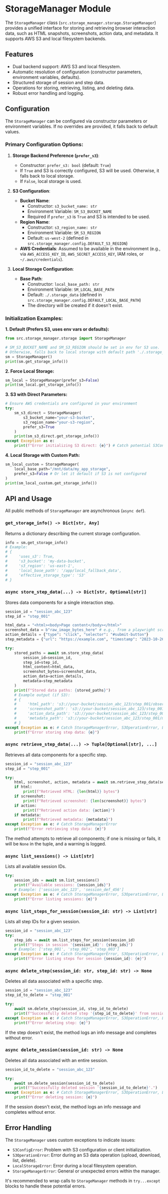# StorageManager Module

The `StorageManager` class (`src.storage_manager.storage.StorageManager`) provides a unified interface for storing and retrieving browser interaction data, such as HTML snapshots, screenshots, action data, and metadata. It supports AWS S3 and local filesystem backends.

## Features

-   Dual backend support: AWS S3 and local filesystem.
-   Automatic resolution of configuration (constructor parameters, environment variables, defaults).
-   Structured storage of session and step data.
-   Operations for storing, retrieving, listing, and deleting data.
-   Robust error handling and logging.

## Configuration

The `StorageManager` can be configured via constructor parameters or environment variables. If no overrides are provided, it falls back to default values.

### Primary Configuration Options:

1.  **Storage Backend Preference (`prefer_s3`)**:
    *   Constructor: `prefer_s3: bool` (default: `True`)
    *   If `True` and S3 is correctly configured, S3 will be used. Otherwise, it falls back to local storage.
    *   If `False`, local storage is used.

2.  **S3 Configuration**:
    *   **Bucket Name**:
        *   Constructor: `s3_bucket_name: str`
        *   Environment Variable: `SM_S3_BUCKET_NAME`
        *   Required if `prefer_s3` is `True` and S3 is intended to be used.
    *   **Region Name**:
        *   Constructor: `s3_region_name: str`
        *   Environment Variable: `SM_S3_REGION`
        *   Default: `us-west-2` (defined in `src.storage_manager.config.DEFAULT_S3_REGION`)
    *   **AWS Credentials**: Assumed to be available in the environment (e.g., via `AWS_ACCESS_KEY_ID`, `AWS_SECRET_ACCESS_KEY`, IAM roles, or `~/.aws/credentials`).

3.  **Local Storage Configuration**:
    *   **Base Path**:
        *   Constructor: `local_base_path: str`
        *   Environment Variable: `SM_LOCAL_BASE_PATH`
        *   Default: `./.storage_data` (defined in `src.storage_manager.config.DEFAULT_LOCAL_BASE_PATH`)
        *   The directory will be created if it doesn't exist.

### Initialization Examples:

**1. Default (Prefers S3, uses env vars or defaults):**
```python
from src.storage_manager.storage import StorageManager

# SM_S3_BUCKET_NAME and SM_S3_REGION should be set in env for S3 use.
# Otherwise, falls back to local storage with default path './.storage_data'.
sm = StorageManager()
print(sm.get_storage_info())
```

**2. Force Local Storage:**
```python
sm_local = StorageManager(prefer_s3=False)
print(sm_local.get_storage_info())
```

**3. S3 with Direct Parameters:**
```python
# Ensure AWS credentials are configured in your environment
try:
    sm_s3_direct = StorageManager(
        s3_bucket_name="your-s3-bucket",
        s3_region_name="your-s3-region",
        prefer_s3=True
    )
    print(sm_s3_direct.get_storage_info())
except Exception as e:
    print(f"Error initializing S3 direct: {e}") # Catch potential S3ConfigError
```

**4. Local Storage with Custom Path:**
```python
sm_local_custom = StorageManager(
    local_base_path="/mnt/data/my_app_storage",
    prefer_s3=False # Or let it default if S3 is not configured
)
print(sm_local_custom.get_storage_info())
```

## API and Usage

All public methods of `StorageManager` are asynchronous (`async def`).

### `get_storage_info() -> Dict[str, Any]`

Returns a dictionary describing the current storage configuration.
```python
info = sm.get_storage_info()
# Example:
# {
#     'uses_s3': True,
#     's3_bucket': 'my-data-bucket',
#     's3_region': 'us-east-1',
#     'local_base_path': '/app/local_fallback_data',
#     'effective_storage_type': 'S3'
# }
```

### `async store_step_data(...) -> Dict[str, Optional[str]]`

Stores data components for a single interaction step.

```python
session_id = "session_abc_123"
step_id = "step_001"

html_data = "<html><body>Page content</body></html>"
screenshot_data = b"raw_image_bytes_here" # e.g., from a playwright screenshot
action_details = {"type": "click", "selector": "#submit-button"}
step_metadata = {"url": "https://example.com", "timestamp": "2023-10-26T10:00:00Z"}

try:
    stored_paths = await sm.store_step_data(
        session_id=session_id,
        step_id=step_id,
        html_content=html_data,
        screenshot_bytes=screenshot_data,
        action_data=action_details,
        metadata=step_metadata
    )
    print(f"Stored data paths: {stored_paths}")
    # Example output (if S3):
    # {
    #     'html_path': 's3://your-bucket/session_abc_123/step_001/observation.html',
    #     'screenshot_path': 's3://your-bucket/session_abc_123/step_001/screenshot.png',
    #     'action_data_path': 's3://your-bucket/session_abc_123/step_001/action.json',
    #     'metadata_path': 's3://your-bucket/session_abc_123/step_001/metadata.json'
    # }
except Exception as e: # Catch StorageManagerError, S3OperationError, LocalStorageError
    print(f"Error storing step data: {e}")
```

### `async retrieve_step_data(...) -> Tuple[Optional[str], ...]`

Retrieves all data components for a specific step.

```python
session_id = "session_abc_123"
step_id = "step_001"

try:
    html, screenshot, action, metadata = await sm.retrieve_step_data(session_id, step_id)
    if html:
        print(f"Retrieved HTML: {len(html)} bytes")
    if screenshot:
        print(f"Retrieved screenshot: {len(screenshot)} bytes")
    if action:
        print(f"Retrieved action data: {action}")
    if metadata:
        print(f"Retrieved metadata: {metadata}")
except Exception as e: # Catch StorageManagerError
    print(f"Error retrieving step data: {e}")
```
The method attempts to retrieve all components; if one is missing or fails, it will be `None` in the tuple, and a warning is logged.

### `async list_sessions() -> List[str]`

Lists all available session IDs.

```python
try:
    session_ids = await sm.list_sessions()
    print(f"Available sessions: {session_ids}")
    # Example: ['session_abc_123', 'session_def_456']
except Exception as e: # Catch StorageManagerError, S3OperationError, LocalStorageError
    print(f"Error listing sessions: {e}")
```

### `async list_steps_for_session(session_id: str) -> List[str]`

Lists all step IDs for a given session.

```python
session_id = "session_abc_123"
try:
    step_ids = await sm.list_steps_for_session(session_id)
    print(f"Steps in session '{session_id}': {step_ids}")
    # Example: ['step_001', 'step_002', 'step_003']
except Exception as e: # Catch StorageManagerError, S3OperationError, LocalStorageError
    print(f"Error listing steps for session {session_id}: {e}")
```

### `async delete_step(session_id: str, step_id: str) -> None`

Deletes all data associated with a specific step.

```python
session_id = "session_abc_123"
step_id_to_delete = "step_001"

try:
    await sm.delete_step(session_id, step_id_to_delete)
    print(f"Successfully deleted step '{step_id_to_delete}' from session '{session_id}'.")
except Exception as e: # Catch StorageManagerError, S3OperationError, LocalStorageError
    print(f"Error deleting step: {e}")
```
If the step doesn't exist, the method logs an info message and completes without error.

### `async delete_session(session_id: str) -> None`

Deletes all data associated with an entire session.

```python
session_id_to_delete = "session_abc_123"

try:
    await sm.delete_session(session_id_to_delete)
    print(f"Successfully deleted session '{session_id_to_delete}'.")
except Exception as e: # Catch StorageManagerError, S3OperationError, LocalStorageError
    print(f"Error deleting session: {e}")
```
If the session doesn't exist, the method logs an info message and completes without error.

## Error Handling

The `StorageManager` uses custom exceptions to indicate issues:
-   `S3ConfigError`: Problem with S3 configuration or client initialization.
-   `S3OperationError`: Error during an S3 data operation (upload, download, list, delete).
-   `LocalStorageError`: Error during a local filesystem operation.
-   `StorageManagerError`: General or unexpected errors within the manager.

It's recommended to wrap calls to `StorageManager` methods in `try...except` blocks to handle these potential errors. 